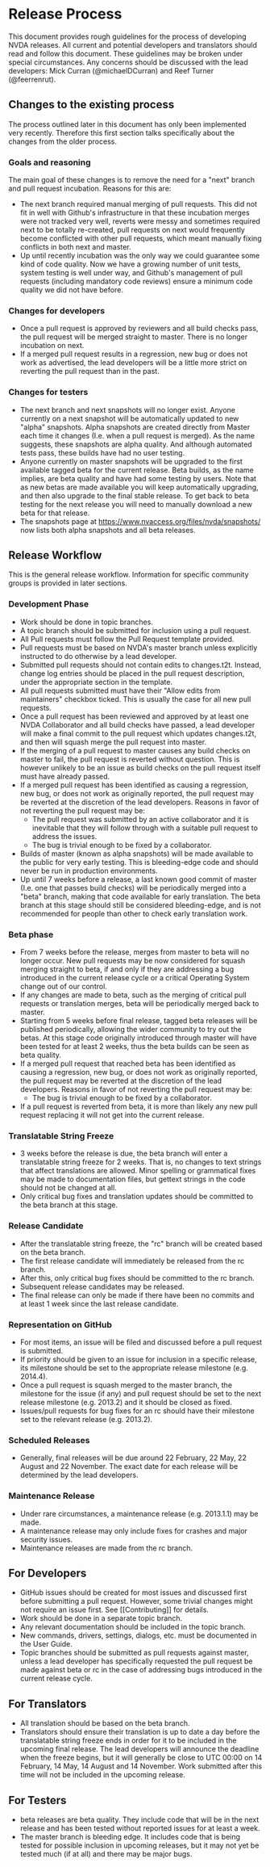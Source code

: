 # Release Process

This document provides rough guidelines for the process of developing NVDA releases. All current and potential developers and translators should read and follow this document. These guidelines may be broken under special circumstances. Any concerns should be discussed with the lead developers: Mick Curran (@michaelDCurran) and Reef Turner (@feerrenrut).

## Changes to the existing process
The process outlined later in this document has only been implemented very recently. Therefore this first section talks specifically about the changes from the older process. 
### Goals and reasoning
The main goal of these changes is to remove the need for a "next" branch and pull request incubation. Reasons for this are:
* The next branch required manual merging of pull requests. This did not fit in well with Github's infrastructure in that these incubation merges were not tracked very well, reverts were messy and sometimes required next to be totally re-created, pull requests on next would frequently become conflicted with other pull requests, which meant manually fixing conflicts in both next and master.
 * Up until recently incubation was the only way we could guarantee some kind of code quality. Now we have a growing number of unit tests, system testing is well under way, and Github's management of pull requests (including mandatory code reviews) ensure a minimum code quality we did not have before.
### Changes for developers
* Once a pull request is approved by reviewers and all build checks pass, the pull request will be merged straight to master. There is no longer incubation on next.
* If a merged pull request results in a regression, new bug or does not work as advertised, the lead developers will be a little more strict on reverting the pull request than in the past.
### Changes for testers
* The next branch and next snapshots will no longer exist. Anyone currently on a next snapshot will be automatically updated to new "alpha" snapshots. Alpha snapshots are created directly from Master each time it changes (I.e. when a pull request is merged).  As the name suggests, these snapshots are alpha quality. And although automated tests pass, these builds have had no user testing.
 * Anyone currently on master snapshots will be upgraded to the first available tagged beta for the current release. Beta builds, as the name implies, are beta quality and have had some testing by users. Note that as new betas are made available you will keep automatically upgrading, and then also upgrade to the final stable release. To get back to beta testing for the next release you will need to manually download a new beta for that release.
 * The snapshots page at https://www.nvaccess.org/files/nvda/snapshots/ now lists both alpha snapshots and all beta releases. 
 
## Release Workflow
This is the general release workflow. Information for specific community groups is provided in later sections.

### Development Phase
* Work should be done in topic branches.
* A topic branch should be submitted for inclusion using a pull request.
* All Pull requests must follow the Pull Request template provided.
* Pull requests must be based on NVDA's master branch unless explicitly instructed to do otherwise by a lead developer.
* Submitted pull requests should not contain edits to changes.t2t. Instead, change log entries should be placed in the pull request description, under the appropriate section in the template.
* All pull requests submitted must have their "Allow edits from maintainers" checkbox ticked. This is usually the case for all new pull requests. 
* Once a pull request has been reviewed and approved by at least one NVDA Collaborator and all build checks have passed, a lead developer will make a final commit to the pull request which updates changes.t2t, and then will squash merge the pull request into master.
* If the merging of a pull request to master causes any build checks on master to fail, the pull request is reverted without question. This is however unlikely to be an issue as build checks on the pull request itself must have already passed.
* If a merged pull request has been identified as causing a regression, new bug, or does not work as originally reported, the pull request may be reverted at the discretion of the lead developers. Reasons in favor of not reverting the pull request may be: 
    * The pull request was submitted by an active collaborator and it is inevitable that they will follow through with a suitable pull request to address the issues.
    * The bug is trivial enough to be fixed by a collaborator.
*  Builds of  master (known as alpha snapshots) will be made available to the public for very early testing. This is bleeding-edge code and should never be run in production environments.
* Up until 7 weeks before a release, a last known good commit of master (I.e. one that passes build checks) will be periodically merged into a "beta" branch, making that code available for early translation. The beta branch at this stage should still be considered bleeding-edge, and is not recommended for people than other to check early translation work.

### Beta phase
* From 7 weeks before the release, merges from master to beta will no longer occur. New pull requests may be now considered for squash merging straight to beta, if and only if they are addressing a bug introduced in the current release cycle or a critical Operating System change out of our control. 
* If any changes are made to beta, such as the merging of critical pull requests or translation merges, beta will be periodically merged back to master. 
* Starting from 5 weeks before final release, tagged beta releases will be published periodically, allowing the wider community to try out the betas. At this stage code originally introduced through master will have been tested for at least 2 weeks, thus the beta builds can be seen as beta quality.
* If a merged pull request that reached beta has been identified as causing a regression, new bug, or does not work as originally reported, the pull request may be reverted at the discretion of the lead developers. Reasons in favor of not reverting the pull request may be: 
    * The bug is trivial enough to be fixed by a collaborator.
* If a pull request is reverted from beta, it is more than likely any new pull request replacing it will not get into the current release.

### Translatable String Freeze
* 3 weeks before the release is due, the beta branch will enter a translatable string freeze for 2 weeks. That is, no changes to text strings that affect translations are allowed. Minor spelling or grammatical fixes may be made to documentation files, but gettext strings in the code should not be changed at all.
* Only critical bug fixes and translation updates should be committed to the beta branch at this stage.

### Release Candidate
* After the translatable string freeze, the "rc" branch will be created based on the beta branch.
* The first release candidate will immediately be released from the rc branch.
* After this, only critical bug fixes should be committed to the rc branch.
* Subsequent release candidates may be released.
* The final release can only be made if there have been no commits and at least 1 week since the last release candidate.

### Representation on GitHub
* For most items, an issue will be filed and discussed before a pull request is submitted.
* If priority should be given to an issue for inclusion in a specific release, its milestone should be set to the appropriate release milestone (e.g. 2014.4).
* Once a pull request is squash merged to the master branch, the milestone for the issue (if any) and pull request should be set to the next release milestone (e.g. 2013.2) and it should be closed as fixed.
* Issues/pull requests for bug fixes for an rc should have their milestone set to the relevant release (e.g. 2013.2).

### Scheduled Releases
* Generally, final releases will be due around 22 February, 22 May, 22 August and 22 November. The exact date for each release will be determined by the lead developers.

### Maintenance Release
* Under rare circumstances, a maintenance release (e.g. 2013.1.1) may be made.
* A maintenance release may only include fixes for crashes and major security issues.
* Maintenance releases are made from the rc branch.

## For Developers
* GitHub issues should be created for most issues and discussed first before submitting a pull request. However, some trivial changes might not require an issue first. See [[Contributing]] for details.
* Work should be done in a separate topic branch.
* Any relevant documentation should be included in the topic branch.
* New commands, drivers, settings, dialogs, etc. must be documented in the User Guide.
* Topic branches should be submitted as pull requests against master, unless a lead developer has specifically requested  the pull request be made against beta or rc in the case of addressing bugs introduced in the current release cycle. 

## For Translators
* All translation should be based on the beta branch.
* Translators should ensure their translation is up to date a day before the translatable string freeze ends in order for it to be included in the upcoming final release. The lead developers will announce the deadline when the freeze begins, but it will generally be close to UTC 00:00 on 14 February, 14 May, 14 August and 14 November. Work submitted after this time will not be included in the upcoming release.

## For Testers
* beta releases are beta quality. They include code that will be in the next release and has been tested without reported issues for at least a week.
* The master branch is bleeding edge. It includes code that is being tested for possible inclusion in upcoming releases, but it may not yet be tested much (if at all) and there may be major bugs.